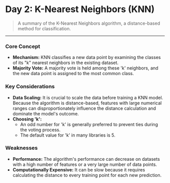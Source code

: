# Day 2: K-Nearest Neighbors (KNN)

> A summary of the K-Nearest Neighbors algorithm, a distance-based method for classification.

---

### **Core Concept**

-   **Mechanism:** KNN classifies a new data point by examining the classes of its "k" nearest neighbors in the existing dataset.
-   **Majority Vote:** A majority vote is held among these 'k' neighbors, and the new data point is assigned to the most common class.

### **Key Considerations**

-   **Data Scaling:** It is crucial to scale the data before training a KNN model. Because the algorithm is distance-based, features with large numerical ranges can disproportionately influence the distance calculation and dominate the model's outcome.
-   **Choosing 'k':**
    -   An odd number for 'k' is generally preferred to prevent ties during the voting process.
    -   The default value for 'k' in many libraries is 5.

### **Weaknesses**

-   **Performance:** The algorithm's performance can decrease on datasets with a high number of features or a very large number of data points.
-   **Computationally Expensive:** It can be slow because it requires calculating the distance to every training point for each new prediction.

